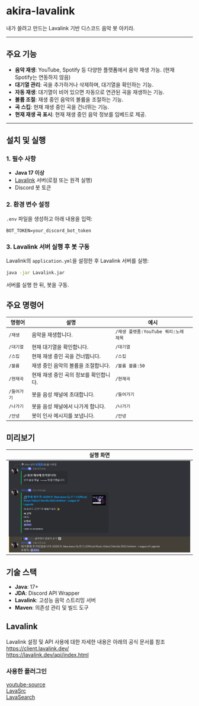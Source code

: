 # akira-lavalink

내가 쓸려고 만드는 Lavalink 기반 디스코드 음악 봇 아키라.

---

## 주요 기능

- **음악 재생**: YouTube, Spotify 등 다양한 플랫폼에서 음악 재생 가능. (현재 Spotify는 연동하지 않음)
- **대기열 관리**: 곡을 추가하거나 삭제하며, 대기열을 확인하는 기능.
- **자동 재생**: 대기열이 비어 있으면 자동으로 연관된 곡을 재생하는 기능.
- **볼륨 조절**: 재생 중인 음악의 볼륨을 조절하는 기능.
- **곡 스킵**: 현재 재생 중인 곡을 건너뛰는 기능.
- **현재 재생 곡 표시**: 현재 재생 중인 음악 정보를 임베드로 제공.

---

## 설치 및 실행

### 1. 필수 사항
- **Java 17 이상**
- [Lavalink](https://github.com/freyacodes/Lavalink) 서버(로컬 또는 원격 실행)
- Discord 봇 토큰

### 2. 환경 변수 설정
`.env` 파일을 생성하고 아래 내용을 입력:
```env
BOT_TOKEN=your_discord_bot_token
```

### 3. Lavalink 서버 실행 후 봇 구동
Lavalink의 `application.yml`을 설정한 후 Lavalink 서버를 실행:
```bash
java -jar Lavalink.jar
```
서버를 실행 한 뒤, 봇을 구동.


## 주요 명령어
| 명령어     | 설명                                     | 예시                       |
|---------|----------------------------------------|----------------------------|
| `/재생`   | 음악을 재생합니다.                      | `/재생 플랫폼:YouTube 쿼리:노래 제목` |
| `/대기열`  | 현재 대기열을 확인합니다.                | `/대기열`                  |
| `/스킵`   | 현재 재생 중인 곡을 건너뜁니다.           | `/스킵`                    |
| `/볼륨`   | 재생 중인 음악의 볼륨을 조절합니다.       | `/볼륨 볼륨:50`            |
| `/현재곡`  | 현재 재생 중인 곡의 정보를 확인합니다.     | `/현재곡`                  |
| `/들어가기` | 봇을 음성 채널에 초대합니다.              | `/들어가기`                |
| `/나가기`  | 봇을 음성 채널에서 나가게 합니다.          | `/나가기`                  |
| `/안녕`   | 봇이 인사 메시지를 보냅니다.              | `/안녕`                    |


## 미리보기
| 실행 화면                              |
|------------------------------------|
| ![Bot Status](preview/preview.png) |


## 기술 스택

- **Java**: 17+
- **JDA**: Discord API Wrapper
- **Lavalink**: 고성능 음악 스트리밍 서버
- **Maven**: 의존성 관리 및 빌드 도구

## Lavalink
Lavalink 설정 및 API 사용에 대한 자세한 내용은 아래의 공식 문서를 참조<br>
https://client.lavalink.dev/<br>
https://lavalink.dev/api/index.html

### 사용한 플러그인
[youtube-source](https://github.com/lavalink-devs/youtube-source)<br>
[LavaSrc](https://github.com/topi314/LavaSrc)<br>
[LavaSearch](https://github.com/topi314/LavaSearch)
